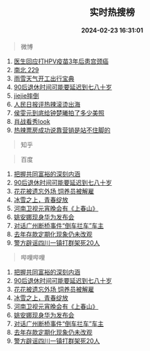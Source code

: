 <div align="center"><h2>实时热搜榜</h2><h4>2024-02-23 16:31:01</h4></div>

> 微博  

1. [医生回应打HPV疫苗3年后患宫颈癌](https://s.weibo.com/weibo?q=%23%E5%8C%BB%E7%94%9F%E5%9B%9E%E5%BA%94%E6%89%93HPV%E7%96%AB%E8%8B%973%E5%B9%B4%E5%90%8E%E6%82%A3%E5%AE%AB%E9%A2%88%E7%99%8C%23&t=31&band_rank=1&Refer=top)<br />
2. [南北 229](https://s.weibo.com/weibo?q=%E5%8D%97%E5%8C%97%20229&t=31&band_rank=2&Refer=top)<br />
3. [雨雪天气开工出行宝典](https://s.weibo.com/weibo?q=%23%E9%9B%A8%E9%9B%AA%E5%A4%A9%E6%B0%94%E5%BC%80%E5%B7%A5%E5%87%BA%E8%A1%8C%E5%AE%9D%E5%85%B8%23&t=31&band_rank=3&Refer=top)<br />
4. [90后退休时间可能要延迟到七八十岁](https://s.weibo.com/weibo?q=%2390%E5%90%8E%E9%80%80%E4%BC%91%E6%97%B6%E9%97%B4%E5%8F%AF%E8%83%BD%E8%A6%81%E5%BB%B6%E8%BF%9F%E5%88%B0%E4%B8%83%E5%85%AB%E5%8D%81%E5%B2%81%23&t=31&band_rank=4&Refer=top)<br />
5. [jiejie摔倒](https://s.weibo.com/weibo?q=jiejie%E6%91%94%E5%80%92&t=31&band_rank=5&Refer=top)<br />
6. [人民日报评热辣滚烫出海](https://s.weibo.com/weibo?q=%23%E4%BA%BA%E6%B0%91%E6%97%A5%E6%8A%A5%E8%AF%84%E7%83%AD%E8%BE%A3%E6%BB%9A%E7%83%AB%E5%87%BA%E6%B5%B7%23&t=31&band_rank=6&Refer=top)<br />
7. [侯雯元到底给钟楚曦拍了多少美照](https://s.weibo.com/weibo?q=%23%E4%BE%AF%E9%9B%AF%E5%85%83%E5%88%B0%E5%BA%95%E7%BB%99%E9%92%9F%E6%A5%9A%E6%9B%A6%E6%8B%8D%E4%BA%86%E5%A4%9A%E5%B0%91%E7%BE%8E%E7%85%A7%23&t=31&band_rank=7&Refer=top)<br />
8. [肖战看秀look](https://s.weibo.com/weibo?q=%23%E8%82%96%E6%88%98%E7%9C%8B%E7%A7%80look%23&t=31&band_rank=8&Refer=top)<br />
9. [热辣票房成功说靠营销是站不住脚的](https://s.weibo.com/weibo?q=%E7%83%AD%E8%BE%A3%E7%A5%A8%E6%88%BF%E6%88%90%E5%8A%9F%E8%AF%B4%E9%9D%A0%E8%90%A5%E9%94%80%E6%98%AF%E7%AB%99%E4%B8%8D%E4%BD%8F%E8%84%9A%E7%9A%84&t=31&band_rank=9&Refer=top)<br />

> 知乎  


> 百度  

1. [把握共同富裕的深刻内涵](https://www.baidu.com/s?wd=%E6%8A%8A%E6%8F%A1%E5%85%B1%E5%90%8C%E5%AF%8C%E8%A3%95%E7%9A%84%E6%B7%B1%E5%88%BB%E5%86%85%E6%B6%B5&sa=fyb_news&rsv_dl=fyb_news)<br />
2. [90后退休时间可能要延迟到七八十岁](https://www.baidu.com/s?wd=90%E5%90%8E%E9%80%80%E4%BC%91%E6%97%B6%E9%97%B4%E5%8F%AF%E8%83%BD%E8%A6%81%E5%BB%B6%E8%BF%9F%E5%88%B0%E4%B8%83%E5%85%AB%E5%8D%81%E5%B2%81&sa=fyb_news&rsv_dl=fyb_news)<br />
3. [花花被遗忘外场 饲养员被解雇](https://www.baidu.com/s?wd=%E8%8A%B1%E8%8A%B1%E8%A2%AB%E9%81%97%E5%BF%98%E5%A4%96%E5%9C%BA+%E9%A5%B2%E5%85%BB%E5%91%98%E8%A2%AB%E8%A7%A3%E9%9B%87&sa=fyb_news&rsv_dl=fyb_news)<br />
4. [冰雪之上，青春绽放](https://www.baidu.com/s?wd=%E5%86%B0%E9%9B%AA%E4%B9%8B%E4%B8%8A%EF%BC%8C%E9%9D%92%E6%98%A5%E7%BB%BD%E6%94%BE&sa=fyb_news&rsv_dl=fyb_news)<br />
5. [河南卫视元宵晚会有《上春山》](https://www.baidu.com/s?wd=%E6%B2%B3%E5%8D%97%E5%8D%AB%E8%A7%86%E5%85%83%E5%AE%B5%E6%99%9A%E4%BC%9A%E6%9C%89%E3%80%8A%E4%B8%8A%E6%98%A5%E5%B1%B1%E3%80%8B&sa=fyb_news&rsv_dl=fyb_news)<br />
6. [姚安娜现身华为发布会](https://www.baidu.com/s?wd=%E5%A7%9A%E5%AE%89%E5%A8%9C%E7%8E%B0%E8%BA%AB%E5%8D%8E%E4%B8%BA%E5%8F%91%E5%B8%83%E4%BC%9A&sa=fyb_news&rsv_dl=fyb_news)<br />
7. [对话广州断桥事件“倒车拦车”车主](https://www.baidu.com/s?wd=%E5%AF%B9%E8%AF%9D%E5%B9%BF%E5%B7%9E%E6%96%AD%E6%A1%A5%E4%BA%8B%E4%BB%B6%E2%80%9C%E5%80%92%E8%BD%A6%E6%8B%A6%E8%BD%A6%E2%80%9D%E8%BD%A6%E4%B8%BB&sa=fyb_news&rsv_dl=fyb_news)<br />
8. [去年存款定期化现象仍未改观](https://www.baidu.com/s?wd=%E5%8E%BB%E5%B9%B4%E5%AD%98%E6%AC%BE%E5%AE%9A%E6%9C%9F%E5%8C%96%E7%8E%B0%E8%B1%A1%E4%BB%8D%E6%9C%AA%E6%94%B9%E8%A7%82&sa=fyb_news&rsv_dl=fyb_news)<br />
9. [警方辟谣四川一镇打群架死20人](https://www.baidu.com/s?wd=%E8%AD%A6%E6%96%B9%E8%BE%9F%E8%B0%A3%E5%9B%9B%E5%B7%9D%E4%B8%80%E9%95%87%E6%89%93%E7%BE%A4%E6%9E%B6%E6%AD%BB20%E4%BA%BA&sa=fyb_news&rsv_dl=fyb_news)<br />

> 哔哩哔哩  

1. [把握共同富裕的深刻内涵](https://www.baidu.com/s?wd=%E6%8A%8A%E6%8F%A1%E5%85%B1%E5%90%8C%E5%AF%8C%E8%A3%95%E7%9A%84%E6%B7%B1%E5%88%BB%E5%86%85%E6%B6%B5&sa=fyb_news&rsv_dl=fyb_news)<br />
2. [90后退休时间可能要延迟到七八十岁](https://www.baidu.com/s?wd=90%E5%90%8E%E9%80%80%E4%BC%91%E6%97%B6%E9%97%B4%E5%8F%AF%E8%83%BD%E8%A6%81%E5%BB%B6%E8%BF%9F%E5%88%B0%E4%B8%83%E5%85%AB%E5%8D%81%E5%B2%81&sa=fyb_news&rsv_dl=fyb_news)<br />
3. [花花被遗忘外场 饲养员被解雇](https://www.baidu.com/s?wd=%E8%8A%B1%E8%8A%B1%E8%A2%AB%E9%81%97%E5%BF%98%E5%A4%96%E5%9C%BA+%E9%A5%B2%E5%85%BB%E5%91%98%E8%A2%AB%E8%A7%A3%E9%9B%87&sa=fyb_news&rsv_dl=fyb_news)<br />
4. [冰雪之上，青春绽放](https://www.baidu.com/s?wd=%E5%86%B0%E9%9B%AA%E4%B9%8B%E4%B8%8A%EF%BC%8C%E9%9D%92%E6%98%A5%E7%BB%BD%E6%94%BE&sa=fyb_news&rsv_dl=fyb_news)<br />
5. [河南卫视元宵晚会有《上春山》](https://www.baidu.com/s?wd=%E6%B2%B3%E5%8D%97%E5%8D%AB%E8%A7%86%E5%85%83%E5%AE%B5%E6%99%9A%E4%BC%9A%E6%9C%89%E3%80%8A%E4%B8%8A%E6%98%A5%E5%B1%B1%E3%80%8B&sa=fyb_news&rsv_dl=fyb_news)<br />
6. [姚安娜现身华为发布会](https://www.baidu.com/s?wd=%E5%A7%9A%E5%AE%89%E5%A8%9C%E7%8E%B0%E8%BA%AB%E5%8D%8E%E4%B8%BA%E5%8F%91%E5%B8%83%E4%BC%9A&sa=fyb_news&rsv_dl=fyb_news)<br />
7. [对话广州断桥事件“倒车拦车”车主](https://www.baidu.com/s?wd=%E5%AF%B9%E8%AF%9D%E5%B9%BF%E5%B7%9E%E6%96%AD%E6%A1%A5%E4%BA%8B%E4%BB%B6%E2%80%9C%E5%80%92%E8%BD%A6%E6%8B%A6%E8%BD%A6%E2%80%9D%E8%BD%A6%E4%B8%BB&sa=fyb_news&rsv_dl=fyb_news)<br />
8. [去年存款定期化现象仍未改观](https://www.baidu.com/s?wd=%E5%8E%BB%E5%B9%B4%E5%AD%98%E6%AC%BE%E5%AE%9A%E6%9C%9F%E5%8C%96%E7%8E%B0%E8%B1%A1%E4%BB%8D%E6%9C%AA%E6%94%B9%E8%A7%82&sa=fyb_news&rsv_dl=fyb_news)<br />
9. [警方辟谣四川一镇打群架死20人](https://www.baidu.com/s?wd=%E8%AD%A6%E6%96%B9%E8%BE%9F%E8%B0%A3%E5%9B%9B%E5%B7%9D%E4%B8%80%E9%95%87%E6%89%93%E7%BE%A4%E6%9E%B6%E6%AD%BB20%E4%BA%BA&sa=fyb_news&rsv_dl=fyb_news)<br />
